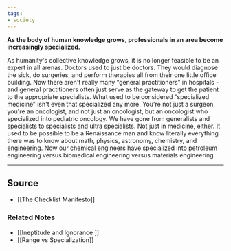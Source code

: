 ```yaml
---
tags:
- society
---
```

**As the body of human knowledge grows, professionals in an area become increasingly specialized.**

As humanity's collective knowledge grows, it is no longer feasible to be an expert in all arenas. Doctors used to just be doctors. They would diagnose the sick, do surgeries, and perform therapies all from their one little office building. Now there aren't really many “general practitioners” in hospitals - and general practitioners often just serve as the gateway to get the patient to the appropriate specialists. What used to be considered “specialized medicine” isn't even that specialized any more. You're not just a surgeon, you're an oncologist, and not just an oncologist, but an oncologist who specialized into pediatric oncology. We have gone from generalists and specialists to specialists and ultra specialists. Not just in medicine, either. It used to be possible to be a Renaissance man and know literally everything there was to know about math, physics, astronomy, chemistry, and engineering. Now our chemical engineers have specialized into petroleum engineering versus biomedical engineering versus materials engineering.

---

## Source
- [[The Checklist Manifesto]]

### Related Notes
- [[Ineptitude and Ignorance ]] 
- [[Range vs Specialization]]